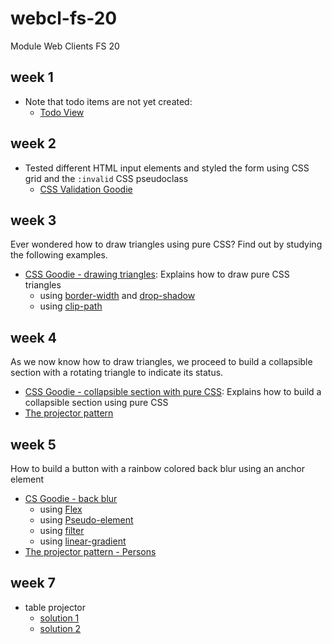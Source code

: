 # webcl-fs-20
Module Web Clients FS 20

## week 1
- Note that todo items are not yet created:
    - [Todo View](https://webengineering-fhnw.github.io/webcl-fs-20/week1/todo/View.html)

## week 2
- Tested different HTML input elements and styled the form using CSS grid and the `:invalid` CSS pseudoclass
    - [CSS Validation Goodie](https://webengineering-fhnw.github.io/webcl-fs-20/week2/CSSValidation.html)

## week 3
Ever wondered how to draw triangles using pure CSS? Find out by studying the following examples.
- [CSS Goodie - drawing triangles](https://webengineering-fhnw.github.io/webcl-fs-20/week3/CSSTriangle.html): Explains how to draw pure CSS triangles
    - using [border-width](https://developer.mozilla.org/de/docs/Web/CSS/border-width) and [drop-shadow](https://developer.mozilla.org/de/docs/Web/CSS/box-shadow)
    - using [clip-path](https://developer.mozilla.org/de/docs/Web/CSS/clip-path)

## week 4
As we now know how to draw triangles, we proceed to build a collapsible section with a rotating triangle to indicate its status.
- [CSS Goodie - collapsible section with pure CSS](https://webengineering-fhnw.github.io/webcl-fs-20/week4/CSSCollapse.html): Explains how to build a collapsible section using pure CSS 
- [The projector pattern](https://webengineering-fhnw.github.io/webcl-fs-20/week4/todo/View.html)

## week 5
How to build a button with a rainbow colored back blur using an anchor element
- [CS Goodie - back blur](https://webengineering-fhnw.github.io/webcl-fs-20/week5/BackBlur.html)
    - using [Flex](https://developer.mozilla.org/de/docs/Glossary/Flex)
    - using [Pseudo-element](https://developer.mozilla.org/de/docs/Glossary/Pseudo-element)
    - using [filter](https://developer.mozilla.org/de/docs/Web/CSS/filter)
    - using [linear-gradient](https://developer.mozilla.org/de/docs/Web/CSS/linear-gradient)
- [The projector pattern - Persons](https://webengineering-fhnw.github.io/webcl-fs-20/week5/person/View.html)

## week 7
- table projector
    - [solution 1](https://github.com/WebEngineering-FHNW/webcl-fs-20/pull/10/commits/ad4f0fe5b671fda08b1a726b9d70716bdbad0f37)
    - [solution 2](https://gitlab.fhnw.ch/lion/webcl-person-master-view-table-style)
